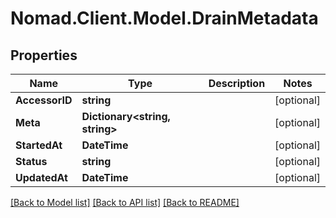 # Nomad.Client.Model.DrainMetadata

## Properties

Name | Type | Description | Notes
------------ | ------------- | ------------- | -------------
**AccessorID** | **string** |  | [optional] 
**Meta** | **Dictionary&lt;string, string&gt;** |  | [optional] 
**StartedAt** | **DateTime** |  | [optional] 
**Status** | **string** |  | [optional] 
**UpdatedAt** | **DateTime** |  | [optional] 

[[Back to Model list]](../README.md#documentation-for-models) [[Back to API list]](../README.md#documentation-for-api-endpoints) [[Back to README]](../README.md)

